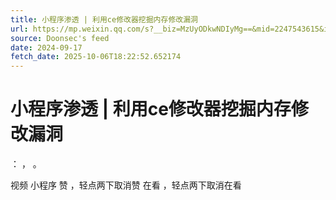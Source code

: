 ```yaml
---
title: 小程序渗透 | 利用ce修改器挖掘内存修改漏洞
url: https://mp.weixin.qq.com/s?__biz=MzUyODkwNDIyMg==&mid=2247543615&idx=1&sn=54bf466b40d894cbd76c3abaaab0f4b9
source: Doonsec's feed
date: 2024-09-17
fetch_date: 2025-10-06T18:22:52.652174
---
```


# 小程序渗透 | 利用ce修改器挖掘内存修改漏洞

：
，
。

视频
小程序
赞
，轻点两下取消赞
在看
，轻点两下取消在看